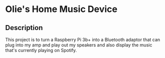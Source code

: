 # Olie's Home Music Device
## Description
This project is to turn a Raspberry Pi 3b+ into a Bluetooth adaptor that can plug into my amp and play out my speakers and also display the music that's currently playing on Spotify.
